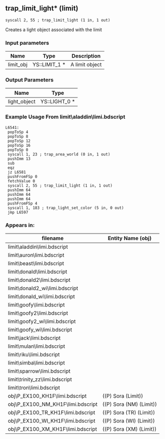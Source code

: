 ## trap_limit_light* (limit)

`syscall 2, 55 ; trap_limit_light (1 in, 1 out)`

Creates a light object associated with the limit

### Input parameters
| Name | Type | Description
|------|------|------------
| limit_obj   | YS::LIMIT_1 *   | A limit object


### Output Parameters
| Name | Type
|------|-----
| light_object   | YS::LIGHT_0 *   
### Example Usage From limit\aladdin\limi.bdscript
```plaintext
L6541:
 popToSp 4
 popToSp 8
 popToSp 12
 popToSp 16
 popToSp 0
 syscall 1, 23 ; trap_area_world (0 in, 1 out)
 pushImm 13
 sub 
 eqz 
 jz L6581
 pushFromFSp 0
 fetchValue 0
 syscall 2, 55 ; trap_limit_light (1 in, 1 out)
 pushImm 64
 pushImm 64
 pushImm 64
 pushFromFSp 4
 syscall 1, 183 ; trap_light_set_color (5 in, 0 out)
 jmp L6597
```


### Appears in:
| filename | Entity Name (obj)
|----------|-------------
| limit\aladdin\limi.bdscript       |           
| limit\auron\limi.bdscript       |           
| limit\beast\limi.bdscript       |           
| limit\donald\limi.bdscript       |           
| limit\donald2\limi.bdscript       |           
| limit\donald2_wi\limi.bdscript       |           
| limit\donald_wi\limi.bdscript       |           
| limit\goofy\limi.bdscript       |           
| limit\goofy2\limi.bdscript       |           
| limit\goofy2_wi\limi.bdscript       |           
| limit\goofy_wi\limi.bdscript       |           
| limit\jack\limi.bdscript       |           
| limit\mulan\limi.bdscript       |           
| limit\riku\limi.bdscript       |           
| limit\simba\limi.bdscript       |           
| limit\sparrow\limi.bdscript       |           
| limit\trinity_zz\limi.bdscript       |           
| limit\tron\limi.bdscript       |           
| obj\P_EX100_KH1F\limi.bdscript       | ((P) Sora (Limit))          
| obj\P_EX100_NM_KH1F\limi.bdscript       | ((P) Sora (NM) (Limit))          
| obj\P_EX100_TR_KH1F\limi.bdscript       | ((P) Sora (TR) (Limit))          
| obj\P_EX100_WI_KH1F\limi.bdscript       | ((P) Sora (WI) (Limit))          
| obj\P_EX100_XM_KH1F\limi.bdscript       | ((P) Sora (XM) (Limit))          



